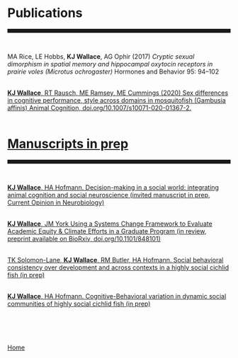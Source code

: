 <body>
		
<div class="container">
<div class="blurb">
	
<h1>Publications</h1>
<hr style="height:9px;color:#84949B"><br>

MA Rice, LE Hobbs, <b> KJ Wallace</b>, AG Ophir (2017) <i>Cryptic sexual dimorphism in spatial memory and hippocampal oxytocin receptors in prairie voles (Microtus ochrogaster) </i> Hormones and Behavior 95: 94–102 <a href="https://doi.org/10.1016/j.yhbeh.2017.08.003"> <br><br> 

<b>KJ Wallace</b>, RT Rausch, ME Ramsey, ME Cummings (2020) Sex differences in cognitive performance, style across domains in mosquitofish (Gambusia affinis) Animal Cognition,
doi.org/10.1007/s10071-020-01367-2. <br><br>

<h1>Manuscripts in prep</h1>
<hr style="height:9px;color:#84949B"><br>

<b>KJ Wallace</b>, HA Hofmann. Decision-making in a social world: integrating animal cognition and social neuroscience (invited manuscript in prep, Current Opinion in Neurobiology)<br><br>

<b>KJ Wallace</b>, JM York Using a Systems Change Framework to Evaluate Academic Equity & Climate Efforts in a Graduate Program (in review, preprint available on BioRxiv,
doi.org/10.1101/848101) <br><br>

TK Solomon-Lane, <b>KJ Wallace</b>, RM Butler, HA Hofmann. Social behavioral consistency over development and across contexts in a highly social cichlid fish (in prep) <br><br>

<b>KJ Wallace</b>, HA Hofmann. Cognitive-Behavioral variation in dynamic social communities of highly social cichlid fish (in prep)<br><br>








<br><br>	
<a href="../">Home</a>
